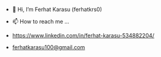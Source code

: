 - 👋 Hi, I’m Ferhat Karasu (ferhatkrs0)

- 📫 How to reach me ...

- https://www.linkedin.com/in/ferhat-karasu-534882204/
- ferhatkarasu100@gmail.com

<!--- --->
